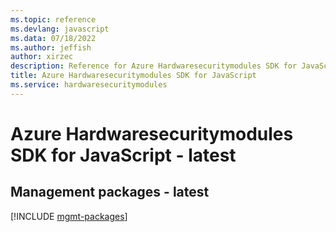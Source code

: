 ```yaml
---
ms.topic: reference
ms.devlang: javascript
ms.data: 07/18/2022
ms.author: jeffish
author: xirzec
description: Reference for Azure Hardwaresecuritymodules SDK for JavaScript
title: Azure Hardwaresecuritymodules SDK for JavaScript
ms.service: hardwaresecuritymodules
---
```

# Azure Hardwaresecuritymodules SDK for JavaScript - latest

## Management packages - latest
[!INCLUDE [mgmt-packages](hardwaresecuritymodules-mgmt-index.md)]
